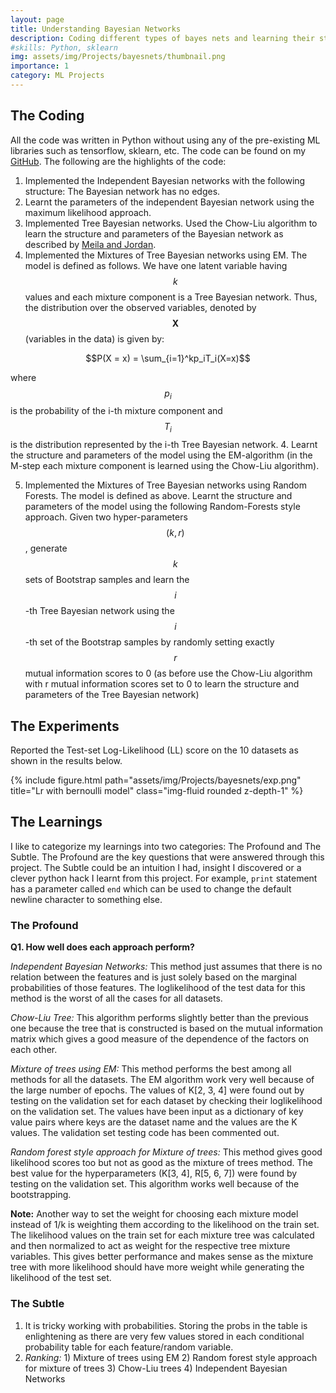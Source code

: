 ```yaml
---
layout: page
title: Understanding Bayesian Networks
description: Coding different types of bayes nets and learning their structure and parameters.
#skills: Python, sklearn
img: assets/img/Projects/bayesnets/thumbnail.png
importance: 1
category: ML Projects
---
```


## The Coding
All the code was written in Python without using any of the pre-existing ML libraries such as tensorflow, sklearn, etc. The code can be found on my [GitHub](https://github.com/petrichor1998/BayesianNetsProject). The following are the highlights of the code:
1. Implemented the Independent Bayesian networks with the following structure: The Bayesian
network has no edges. 
2. Learnt the parameters of the independent Bayesian network
using the maximum likelihood approach.
3. Implemented Tree Bayesian networks. Used the Chow-Liu algorithm to learn the structure
and parameters of the Bayesian network as described by [Meila and Jordan](https://www.jmlr.org/papers/volume1/meila00a/html/).
3. Implemented the Mixtures of Tree Bayesian networks using EM. The model is defined as follows.
We have one latent variable having $$k$$ values and each mixture component is a Tree Bayesian network. Thus, the distribution over the observed variables, denoted by $$\textbf{X}$$
(variables in the data) is given by:

$$P(X = x) = \sum_{i=1}^kp_iT_i(X=x)$$

where $$p_i$$ is the probability of the i-th mixture component and $$T_i$$ is the distribution represented by the i-th Tree Bayesian network. 
4. Learnt the structure and parameters of the model using the EM-algorithm (in the M-step each mixture component is learned using the Chow-Liu algorithm). 

5. Implemented the Mixtures of Tree Bayesian networks using Random Forests. The model is
defined as above. Learnt the structure and parameters of the model
using the following Random-Forests style approach. Given two hyper-parameters $$(k, r)$$, generate $$k$$ sets of Bootstrap samples and learn the $$i$$-th Tree Bayesian network using the $$i$$-th set of the Bootstrap samples by randomly setting exactly $$r$$ mutual information scores to 0 (as before use the Chow-Liu algorithm with r mutual information scores set to 0 to learn the structure and parameters of the Tree Bayesian
network)

## The Experiments
Reported the Test-set Log-Likelihood (LL) score on the 10 datasets as shown in the results below.

<div class="row justify-content-sm-center">
    <div class="col-sm-20 mt-3">
        {% include figure.html path="assets/img/Projects/bayesnets/exp.png" title="Lr with bernoulli model" class="img-fluid rounded z-depth-1" %}
    </div>
</div>

## The Learnings
I like to categorize my learnings into two categories: The Profound and The Subtle.
The Profound are the key questions that were answered through this project. The Subtle could be an intuition I had, insight I discovered or a clever python hack I learnt from this project. For example, `print` statement has a parameter called `end` which can be used to change the default newline character to something else. 
### The Profound

**Q1. How well does each approach perform?**

_Independent Bayesian Networks:_ This method just assumes that there is no relation between the features and is just solely based on the marginal probabilities of those features.
The loglikelihood of the test data for this method is the worst of all the cases for all datasets.

_Chow-Liu Tree:_ This algorithm performs slightly better than the previous one because the tree that is constructed is based on the mutual information matrix which gives a good measure of the dependence of the factors on each other.

_Mixture of trees using EM:_ This method performs the best among all methods for all the datasets. The EM algorithm work very well because of the large number of epochs.
The values of K[2, 3, 4] were found out by testing on the validation set for each dataset by checking their loglikelihood on the validation set.
The values have been input as a dictionary of key value pairs where keys are the dataset name and the values are the K values.
The validation set testing code has been commented out.

_Random forest style approach for Mixture of trees:_ This method gives good likelihood scores too but not as good as the mixture of trees method. 
The best value for the hyperparameters (K[3, 4], R[5, 6, 7]) were found by testing on the validation set. This algorithm works well because of the bootstrapping.

**Note:** Another way to set the weight for choosing each mixture model instead of 1/k is weighting them according to the likelihood on the train set. The likelihood values on the train set for each mixture tree was calculated and then normalized to act as weight for the respective tree mixture variables. This gives better performance and makes sense as the mixture tree with more likelihood should have more weight while generating the likelihood of the test set.

### The Subtle

1. It is tricky working with probabilities. Storing the probs in the table is enlightening as there are very few values stored in each conditional probability table for each feature/random variable.
2. _Ranking:_  1) Mixture of trees using EM 2) Random forest style approach for mixture of trees 3) Chow-Liu trees 4) Independent Bayesian Networks  